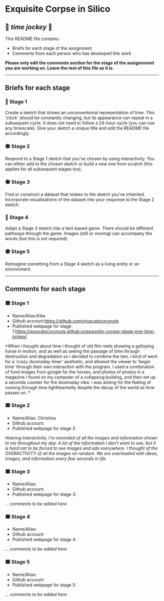 # Exquisite Corpse in Silico
## 🔻 *time jockey* 🔻

This README file contains:
- Briefs for each stage of the assignment
- Comments from each person who has developed this work

**Please only edit the comments section for the stage of the assignmnent you are working on. Leave the rest of this file as it is.**

*****
## Briefs for each stage

### 🔴 Stage 1
Create a sketch that shows an unconventional representation of time. This 'clock' should be constantly changing, but its appearance can repeat in a subsequent cycle. It does not need to follow a 24-hour cycle (you can use any timescale). Give your sketch a unique title and edit the README file accordingly.

### 🟡 Stage 2
Respond to a Stage 1 sketch that you've chosen by using interactivity. You can either add to the chosen sketch or build a new one from scratch (this applies for all subsequent stages too).

### 🟢 Stage 3
Find or construct a dataset that relates to the sketch you've inherited. Incorporate visualisations of the dataset into your response to the Stage 2 sketch.

### 🔵 Stage 4
Adapt a Stage 3 sketch into a text-based game. There should be different pathways through the game. Images (still or moving) can accompany the words (but this is not required).

### 🟣 Stage 5
Reimagine something from a Stage 4 sketch as a living entity or an environment.

*****
## Comments for each stage

### 🟥 Stage 1
- Name/Alias:Kike
- Github account:https://github.com/muscatscoconuts
- Published webpage for stage 1:https://muscatscoconuts.github.io/exquisite-corpse-stage-one-time-jockey/

*When i thought about time i thought of old film reels showing a galloping horse in motion, and as well as seeing the passage of time through destruction and degradation so i decided to combine the two. i kind of went for a 'crazy doomsday timer' aesthetic, and allowed the viewer to 'begin time' through their own interaction with the program. I used a combination of fund images from google for the horses, and photos of photos in a magazine i found on my computer of a collapsing building, and then set up a seconds counter for the doomsday vibe. i was aiming for the feeling of running through time lightheartedly despite the decay of the world as time passes on. *

### 🟨 Stage 2
- Name/Alias: Christina 
- Github account:
- Published webpage for stage 2:

*Hearing Interactivity, I'm reminded of all the images and information shown to me throughout my day.  A lot of the information I don't want to see, but it is hard not to be forced to see images and ads everywhere.  I thought of the OVERACTIVITY of all the images on random.  We are overloaded with ideas, images, and information every few seconds in life.*  

### 🟩 Stage 3
- Name/Alias:
- Github account:
- Published webpage for stage 3:

*... comments to be added here*

### 🟦 Stage 4
- Name/Alias:
- Github account:
- Published webpage for stage 4:

*... comments to be added here*

### 🟪 Stage 5
- Name/Alias:
- Github account:
- Published webpage for stage 5:

*... comments to be added here*
